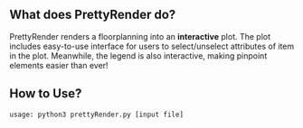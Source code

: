 ## What does PrettyRender do?

PrettyRender renders a floorplanning into an **interactive** plot. The plot includes easy-to-use interface for users to select/unselect attributes of item in the plot. Meanwhile, the legend is also interactive, making pinpoint elements easier than ever!

## How to Use?
```
usage: python3 prettyRender.py [input file]
```